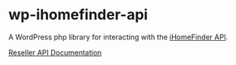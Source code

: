 # wp-ihomefinder-api
A WordPress php library for interacting with the [iHomeFinder API](http://support.ihomefinder.com/index.php?/partners/Knowledgebase/Article/View/288/52/client-api).

[Reseller API Documentation](http://support.ihomefinder.com/index.php?/partners/Knowledgebase/Article/View/241/68/ihomefinder-reseller-api-overview)
